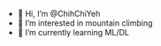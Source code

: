 - 👋 Hi, I’m @ChihChiYeh
- 👀 I’m interested in mountain climbing
- 🌱 I’m currently learning ML/DL


<!---
ChihChiYeh/ChihChiYeh is a ✨ special ✨ repository because its `README.md` (this file) appears on your GitHub profile.
You can click the Preview link to take a look at your changes.
--->
